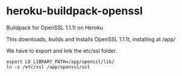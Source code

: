 # heroku-buildpack-openssl
Buildpack for OpenSSL 1.1.1t on Heroku

This downloads, builds and installs OpenSSL 1.1.1t, installing at
/app/

We have to export and link the etc/ssl folder.

 ```
 export LD_LIBRARY_PATH=/app/openssl/lib/
 ln -s /etc/ssl /app/openssl/ssl 
```

